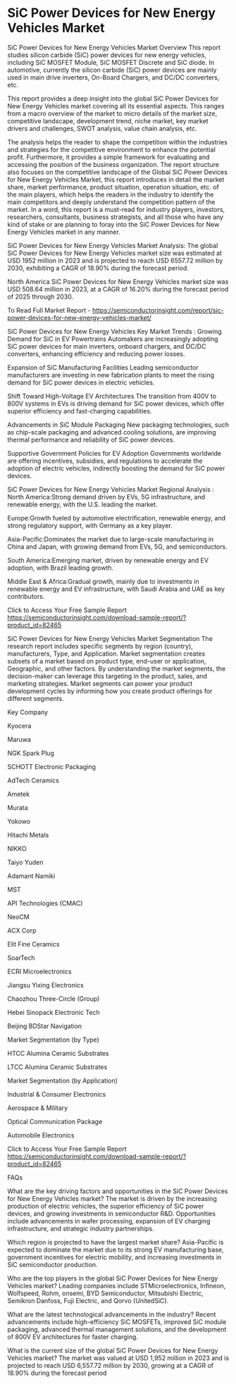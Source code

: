 <h1>SiC Power Devices for New Energy Vehicles Market</h1>
SiC Power Devices for New Energy Vehicles Market Overview
This report studies silicon carbide (SiC) power devices for new energy vehicles, including SiC MOSFET Module, SiC MOSFET Discrete and SiC diode. In automotive, currently the silicon carbide (SiC) power devices are mainly used in main drive inverters, On-Board Chargers, and DC/DC converters, etc.

This report provides a deep insight into the global SiC Power Devices for New Energy Vehicles market covering all its essential aspects. This ranges from a macro overview of the market to micro details of the market size, competitive landscape, development trend, niche market, key market drivers and challenges, SWOT analysis, value chain analysis, etc.

The analysis helps the reader to shape the competition within the industries and strategies for the competitive environment to enhance the potential profit. Furthermore, it provides a simple framework for evaluating and accessing the position of the business organization. The report structure also focuses on the competitive landscape of the Global SiC Power Devices for New Energy Vehicles Market, this report introduces in detail the market share, market performance, product situation, operation situation, etc. of the main players, which helps the readers in the industry to identify the main competitors and deeply understand the competition pattern of the market.
In a word, this report is a must-read for industry players, investors, researchers, consultants, business strategists, and all those who have any kind of stake or are planning to foray into the SiC Power Devices for New Energy Vehicles market in any manner.

SiC Power Devices for New Energy Vehicles Market Analysis:
The global SiC Power Devices for New Energy Vehicles market size was estimated at USD 1952 million in 2023 and is projected to reach USD 6557.72 million by 2030, exhibiting a CAGR of 18.90% during the forecast period.

North America SiC Power Devices for New Energy Vehicles market size was USD 508.64 million in 2023, at a CAGR of 16.20% during the forecast period of 2025 through 2030.


To Read Full Market Report -
https://semiconductorinsight.com/report/sic-power-devices-for-new-energy-vehicles-market/


SiC Power Devices for New Energy Vehicles Key Market Trends  :
Growing Demand for SiC in EV Powertrains
Automakers are increasingly adopting SiC power devices for main inverters, onboard chargers, and DC/DC converters, enhancing efficiency and reducing power losses.

Expansion of SiC Manufacturing Facilities
Leading semiconductor manufacturers are investing in new fabrication plants to meet the rising demand for SiC power devices in electric vehicles.

Shift Toward High-Voltage EV Architectures
The transition from 400V to 800V systems in EVs is driving demand for SiC power devices, which offer superior efficiency and fast-charging capabilities.

Advancements in SiC Module Packaging
New packaging technologies, such as chip-scale packaging and advanced cooling solutions, are improving thermal performance and reliability of SiC power devices.

Supportive Government Policies for EV Adoption
Governments worldwide are offering incentives, subsidies, and regulations to accelerate the adoption of electric vehicles, indirectly boosting the demand for SiC power devices.

SiC Power Devices for New Energy Vehicles Market Regional Analysis :
North America:Strong demand driven by EVs, 5G infrastructure, and renewable energy, with the U.S. leading the market.

Europe:Growth fueled by automotive electrification, renewable energy, and strong regulatory support, with Germany as a key player.

Asia-Pacific:Dominates the market due to large-scale manufacturing in China and Japan, with growing demand from EVs, 5G, and semiconductors.

South America:Emerging market, driven by renewable energy and EV adoption, with Brazil leading growth.

Middle East & Africa:Gradual growth, mainly due to investments in renewable energy and EV infrastructure, with Saudi Arabia and UAE as key contributors.


Click to Access Your Free Sample Report
https://semiconductorinsight.com/download-sample-report/?product_id=82465


SiC Power Devices for New Energy Vehicles Market Segmentation
The research report includes specific segments by region (country), manufacturers, Type, and Application. Market segmentation creates subsets of a market based on product type, end-user or application, Geographic, and other factors. By understanding the market segments, the decision-maker can leverage this targeting in the product, sales, and marketing strategies. Market segments can power your product development cycles by informing how you create product offerings for different segments.

Key Company

Kyocera

Maruwa

NGK Spark Plug

SCHOTT Electronic Packaging

AdTech Ceramics

Ametek

Murata

Yokowo

Hitachi Metals

NIKKO

Taiyo Yuden

Adamant Namiki

MST

API Technologies (CMAC)

NeoCM

ACX Corp

Elit Fine Ceramics

SoarTech

ECRI Microelectronics

Jiangsu Yixing Electronics

Chaozhou Three-Circle (Group)

Hebei Sinopack Electronic Tech

Beijing BDStar Navigation

Market Segmentation (by Type)

HTCC Alumina Ceramic Substrates

LTCC Alumina Ceramic Substrates

Market Segmentation (by Application)

Industrial & Consumer Electronics

Aerospace & Military

Optical Communication Package

Automobile Electronics


Click to Access Your Free Sample Report
https://semiconductorinsight.com/download-sample-report/?product_id=82465


FAQs

What are the key driving factors and opportunities in the SiC Power Devices for New Energy Vehicles market?
The market is driven by the increasing production of electric vehicles, the superior efficiency of SiC power devices, and growing investments in semiconductor R&D. Opportunities include advancements in wafer processing, expansion of EV charging infrastructure, and strategic industry partnerships.


Which region is projected to have the largest market share?
Asia-Pacific is expected to dominate the market due to its strong EV manufacturing base, government incentives for electric mobility, and increasing investments in SiC semiconductor production.


Who are the top players in the global SiC Power Devices for New Energy Vehicles market?
Leading companies include STMicroelectronics, Infineon, Wolfspeed, Rohm, onsemi, BYD Semiconductor, Mitsubishi Electric, Semikron Danfoss, Fuji Electric, and Qorvo (UnitedSiC).


What are the latest technological advancements in the industry?
Recent advancements include high-efficiency SiC MOSFETs, improved SiC module packaging, advanced thermal management solutions, and the development of 800V EV architectures for faster charging.


What is the current size of the global SiC Power Devices for New Energy Vehicles market?
The market was valued at USD 1,952 million in 2023 and is projected to reach USD 6,557.72 million by 2030, growing at a CAGR of 18.90% during the forecast period
